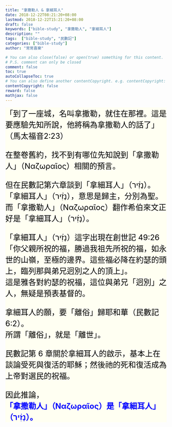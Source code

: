 ```yaml
---
title: "拿撒勒人 & 拿細耳人"
date: 2018-12-22T08:21:20+08:00
lastmod: 2018-12-22T15:21:20+08:00
draft: false
keywords: ["bible-study", "拿撒勒人", "拿細耳人"]
description: ""
tags:  ["bible-study", "民數記"]
categories: ["bible-study"]
author: "常常喜樂"

# You can also close(false) or open(true) something for this content.
# P.S. comment can only be closed
comment: false
toc: true
autoCollapseToc: true
# You can also define another contentCopyright. e.g. contentCopyright: "This is another copyright."
contentCopyright: false
reward: false
mathjax: false
---
```


<div style="background-color:#FFFFF2"><font size="5", color="#000000">
「到了一座城，名叫拿撒勒，就住在那裡。這是要應驗先知所說，他將稱為拿撒勒人的話了」（馬太福音2:23）<p>
在整卷舊約，找不到有哪位先知說到「拿撒勒人」（Ναζωραῖος）相關的預言。<p>
但在民數記第六章談到「拿細耳人」（נָזִ֔יר）。<br>
「拿細耳人」（נָזִ֔יר），意思是歸主，分別為聖。<br>
而「拿撒勒人」（Ναζωραῖος）翻作希伯來文正好是「拿細耳人」（נָזִ֔יר）。<p>
「拿細耳人」（נָזִ֔יר）這字出現在創世記 49:26「你父親所祝的福，勝過我祖先所祝的福，如永世的山嶺，至極的邊界。這些福必降在約瑟的頭上，臨列那與弟兄迥別之人的頂上」。<br>
這是雅各對約瑟的祝福，這位與弟兄「迥別」之人，無疑是預表基督的。<p>
拿細耳人的願，要「離俗」歸耶和華（民數記 6:2）。<br>
所謂「離俗」，就是「離世」。<p>
民數記第 6 章關於拿細耳人的啟示，基本上在談論受死與復活的耶穌；然後祂的死和復活成為上帝對選民的祝福。<p>
因此推論，<br></font>
<font size="5", color="#0000FF"><b>「拿撒勒人」（Ναζωραῖος）是「拿細耳人」（נָזִ֔יר）。</b>
</font>
</div>